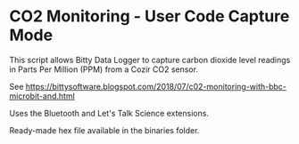 # CO2 Monitoring - User Code Capture Mode

This script allows Bitty Data Logger to capture carbon dioxide level readings in Parts Per Million (PPM) from a Cozir CO2 sensor.

See https://bittysoftware.blogspot.com/2018/07/c02-monitoring-with-bbc-microbit-and.html 

Uses the Bluetooth and Let's Talk Science extensions.

Ready-made hex file available in the binaries folder.

